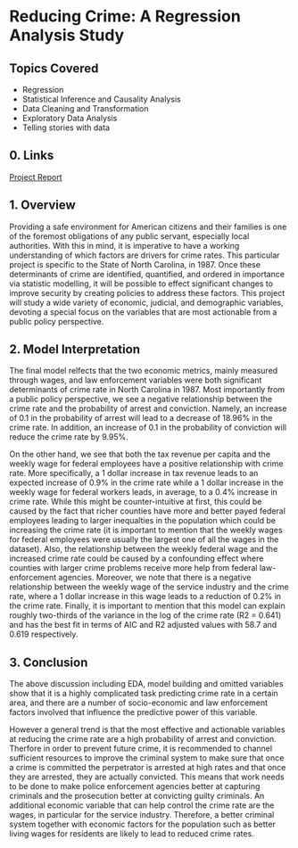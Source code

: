 # Reducing Crime: A Regression Analysis Study

## Topics Covered

- Regression
- Statistical Inference and Causality Analysis
- Data Cleaning and Transformation
- Exploratory Data Analysis
- Telling stories with data

## 0. Links

[Project Report](https://github.com/shahbakhthamdani/Projects/blob/master/Data%20Science%20Projects/3.%20Crime%20Rate%20Regression%20Analysis/Crime%20Rate%20in%20North%20Carolina.pdf)

## 1. Overview

Providing a safe environment for American citizens and their families is one of the foremost obligations of any public servant, especially local authorities. With this in mind, it is imperative to have a working understanding of which factors are drivers for crime rates. This particular project is specific to the State of North Carolina, in 1987. Once these determinants of crime are identified, quantified, and ordered in importance via statistic modelling, it will be possible to effect significant changes to improve security by creating policies to address these factors. This project will study a wide variety of economic, judicial, and demographic variables, devoting a special focus on the variables that are most actionable from a public policy perspective.

## 2. Model Interpretation

The final model relfects that the two economic metrics, mainly measured through wages, and law enforcement variables were both significant determinants of crime rate in North Carolina in 1987. Most importantly from a public policy perspective, we see a negative relationship between the crime rate and the probability of arrest and conviction. Namely, an increase of 0.1 in the probability of arrest will lead to a decrease of 18.96% in the crime rate. In addition, an increase of 0.1 in the probability of conviction will reduce the crime rate by 9.95%.

On the other hand, we see that both the tax revenue per capita and the weekly wage for federal employees have a positive relationship with crime rate. More specifically, a 1 dollar increase in tax revenue leads to an expected increase of 0.9% in the crime rate while a 1 dollar increase in the weekly wage for federal workers leads, in average, to a 0.4% increase in crime rate. While this might be counter-intuitive at first, this could be caused by the fact that richer counties have more and better payed federal employees leading to larger inequalties in the population which could be increasing the crime rate (it is important to mention that the weekly wages for federal employees were usually the largest one of all the wages in the dataset). Also, the relationship between the weekly federal wage and the increased crime rate could be caused by a confounding effect where counties with larger crime problems receive more help from federal law-enforcement agencies. Moreover, we note that there is a negative relationship between the weekly wage of the service industry and the crime rate, where a 1 dollar increase in this wage leads to a reduction of 0.2% in the crime rate. Finally, it is important to mention that this model can explain roughly two-thirds of the variance in the log of the crime rate (R2 = 0.641) and has the best fit in terms of AIC and R2 adjusted values with 58.7 and 0.619 respectively.

## 3. Conclusion

The above discussion including EDA, model building and omitted variables show that it is a highly complicated
task predicting crime rate in a certain area, and there are a number of socio-economic and law enforcement
factors involved that influence the predictive power of this variable.

However a general trend is that the most effective and actionable variables at reducing the crime rate are a high probability of arrest and conviction. Therfore in order to prevent future crime, it is recommended to
channel sufficient resources to improve the criminal system to make sure that once a crime is committed the
perpetrator is arrested at high rates and that once they are arrested, they are actually convicted. This
means that work needs to be done to make police enforcement agencies better at capturing criminals and the
prosecution better at convicting guilty criminals. An additional economic variable that can help control the
crime rate are the wages, in particular for the service industry. Therefore, a better criminal system together with economic factors for the population such as better living wages for residents are likely to lead to reduced crime rates.
